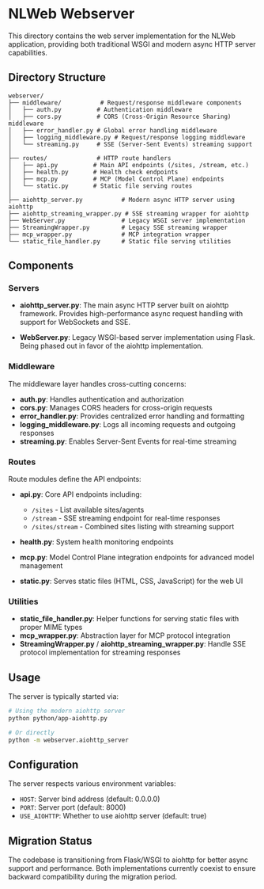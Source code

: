 # NLWeb Webserver

This directory contains the web server implementation for the NLWeb application, providing both traditional WSGI and modern async HTTP server capabilities.

## Directory Structure

```
webserver/
├── middleware/           # Request/response middleware components
│   ├── auth.py          # Authentication middleware
│   ├── cors.py          # CORS (Cross-Origin Resource Sharing) middleware
│   ├── error_handler.py # Global error handling middleware
│   ├── logging_middleware.py # Request/response logging middleware
│   └── streaming.py     # SSE (Server-Sent Events) streaming support
│
├── routes/              # HTTP route handlers
│   ├── api.py          # Main API endpoints (/sites, /stream, etc.)
│   ├── health.py       # Health check endpoints
│   ├── mcp.py          # MCP (Model Control Plane) endpoints
│   └── static.py       # Static file serving routes
│
├── aiohttp_server.py           # Modern async HTTP server using aiohttp
├── aiohttp_streaming_wrapper.py # SSE streaming wrapper for aiohttp
├── WebServer.py                # Legacy WSGI server implementation
├── StreamingWrapper.py         # Legacy SSE streaming wrapper
├── mcp_wrapper.py              # MCP integration wrapper
└── static_file_handler.py      # Static file serving utilities
```

## Components

### Servers

- **aiohttp_server.py**: The main async HTTP server built on aiohttp framework. Provides high-performance async request handling with support for WebSockets and SSE.

- **WebServer.py**: Legacy WSGI-based server implementation using Flask. Being phased out in favor of the aiohttp implementation.

### Middleware

The middleware layer handles cross-cutting concerns:

- **auth.py**: Handles authentication and authorization
- **cors.py**: Manages CORS headers for cross-origin requests
- **error_handler.py**: Provides centralized error handling and formatting
- **logging_middleware.py**: Logs all incoming requests and outgoing responses
- **streaming.py**: Enables Server-Sent Events for real-time streaming

### Routes

Route modules define the API endpoints:

- **api.py**: Core API endpoints including:
  - `/sites` - List available sites/agents
  - `/stream` - SSE streaming endpoint for real-time responses
  - `/sites/stream` - Combined sites listing with streaming support

- **health.py**: System health monitoring endpoints

- **mcp.py**: Model Control Plane integration endpoints for advanced model management

- **static.py**: Serves static files (HTML, CSS, JavaScript) for the web UI

### Utilities

- **static_file_handler.py**: Helper functions for serving static files with proper MIME types
- **mcp_wrapper.py**: Abstraction layer for MCP protocol integration
- **StreamingWrapper.py** / **aiohttp_streaming_wrapper.py**: Handle SSE protocol implementation for streaming responses

## Usage

The server is typically started via:

```bash
# Using the modern aiohttp server
python python/app-aiohttp.py

# Or directly
python -m webserver.aiohttp_server
```

## Configuration

The server respects various environment variables:

- `HOST`: Server bind address (default: 0.0.0.0)
- `PORT`: Server port (default: 8000)
- `USE_AIOHTTP`: Whether to use aiohttp server (default: true)

## Migration Status

The codebase is transitioning from Flask/WSGI to aiohttp for better async support and performance. Both implementations currently coexist to ensure backward compatibility during the migration period.